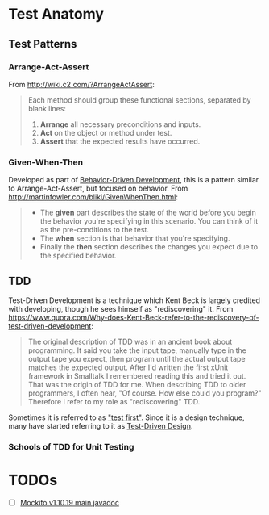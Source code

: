 # Test Anatomy
## Test Patterns
### Arrange-Act-Assert
From http://wiki.c2.com/?ArrangeActAssert:
> Each method should group these functional sections, separated by blank lines:
>  1. **Arrange** all necessary preconditions and inputs.
>  2. **Act** on the object or method under test.
>  3. **Assert** that the expected results have occurred.

### Given-When-Then
Developed as part of [Behavior-Driven Development](http://dannorth.net/introducing-bdd/), this is a pattern similar to Arrange-Act-Assert, but focused on behavior.
From http://martinfowler.com/bliki/GivenWhenThen.html:
> - The **given** part describes the state of the world before you begin the behavior you're specifying in this scenario. You can think of it as the pre-conditions to the test.
> - The **when** section is that behavior that you're specifying.
> - Finally the **then** section describes the changes you expect due to the specified behavior.

## TDD
Test-Driven Development is a technique which Kent Beck is largely credited with developing, though he sees himself as "rediscovering" it. From https://www.quora.com/Why-does-Kent-Beck-refer-to-the-rediscovery-of-test-driven-development:
> The original description of TDD was in an ancient book about programming. It said you take the input tape, manually type in the output tape you expect, then program until the actual output tape matches the expected output. After I'd written the first xUnit framework in Smalltalk I remembered reading this and tried it out. That was the origin of TDD for me. When describing TDD to older programmers, I often hear, "Of course. How else could you program?" Therefore I refer to my role as "rediscovering" TDD. 

Sometimes it is referred to as ["test first"](http://www.extremeprogramming.org/rules/testfirst.html). Since it is a design technique, many have started referring to it as [Test-Driven Design](http://www.drdobbs.com/architecture-and-design/test-driven-design/240168102).

### Schools of TDD for Unit Testing

# TODOs
- [ ] [Mockito v1.10.19 main javadoc](http://static.javadoc.io/org.mockito/mockito-core/1.10.19/org/mockito/Mockito.html)